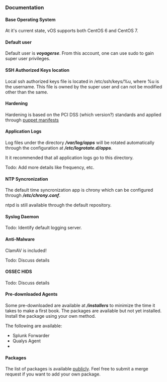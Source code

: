 ### Documentation

#### Base Operating System
At it's current state, vOS supports both CentOS 6 and CentOS 7.

#### Default user
Default user is _**voyagerse**_. From this account, one can use sudo to gain super user privileges.

#### SSH Authorized Keys location
Local ssh authorized keys file is located in /etc/ssh/keys/%u, where %u is the username. This file is owned by the super user and can not be modified other than the same.

#### Hardening
Hardening is based on the PCI DSS (which version?) standards and applied through [puppet manifests](https://github.com/VoyagerInnovations/puppet-cis-module)

#### Application Logs
Log files under the directory _**/var/log/apps**_ will be rotated automatically through the configuration at _**/etc/logrotate.d/apps**_.

It it recommended that all application logs go to this directory.

Todo: Add more details like frequency, etc.

#### NTP Syncronization
The default time syncronization app is chrony which can be configured through _**/etc/chrony.conf**_.

ntpd is still available through the default repository.

#### Syslog Daemon
Todo: Identify default logging server.

#### Anti-Malware
ClamAV is included!

Todo: Discuss details

#### OSSEC HIDS
Todo: Discuss details

#### Pre-downloaded Agents
Some pre-downloaded are available at _**/installers**_ to minimize the time it takes to make a first book. The packages are available but not yet installed. Install the package using your own method.

The following are available:
  - Splunk Forwarder
  - Qualys Agent
  - 

#### Packages
The list of packages is available [publicly](https://github.com/VoyagerInnovations/hardened1-packages). Feel free to submit a merge request if you want to add your own package.
